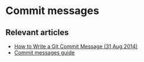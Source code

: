 # Commit messages

## Relevant articles
- [How to Write a Git Commit Message (31 Aug 2014)](https://chris.beams.io/posts/git-commit/)
- [Commit messages guide](https://github.com/RomuloOliveira/commit-messages-guide)

